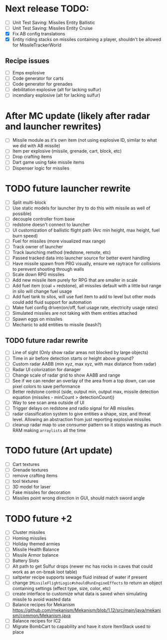 # Next release TODO:

- [ ] Unit Test Saving: Missiles Entity Ballistic
- [ ] Unit Test Saving: Missiles Entity Cruise
- [X] Fix AB config translations
- [X] Entity riding stacks on  missiles containing a player, shouldn't be allowed for MissileTrackerWorld

## Recipe issues

- [ ] Emps explosive
- [ ] Code generator for carts
- [ ] Code generator for grenades
- [ ] debilitation explosive (alt for lacking sulfur)
- [ ] incendiary explosive (alt for lacking sulfur)

# After MC update (likely after radar and launcher rewrites)

- [ ] Missile module as it's own item (not using explosive ID, similar to what we did with AB missile)
- [ ] Item per explosive (missile, grenade, cart, block, etc)
- [ ] Drop crafting items
- [ ] Dart game using fake missile items
- [ ] Dispenser logic for missiles

# TODO future launcher rewrite

- [ ] Split multi-block
- [ ] Use static models for launcher (try to do this with missile as well of possible)
- [ ] decouple controller from base
- [ ] redstone doesn't connect to launcher
- [ ] UI customization of ballistic flight path (Arc min height, max height, fuel burn speed)
- [ ] Fuel for missiles (more visualized max range)
- [ ] Track owner of launcher
- [ ] Track launching method (redstone, remote, etc)
- [ ] Passed tracked data into launcher source for better event handling
- [ ] Have missile spawn from PRG visually, ensure we raytrace for collisions to perevent shooting through walls
- [ ] Scale down RPG missiles
- [ ] Add new missile item purely for RPG that are smaller in scale
- [ ] Add fuel item (coal + redstone), all missiles default with a little but range in silo will change fuel usage
- [ ] Add fuel tank to silos, will use fuel item to add to level but other mods could add fluid support for automation
- [ ] Make fuel config driven(on/off, fuel usage rate, electricity usage rates)
- [ ] Simulated missiles are not taking with them entities attached
- [ ] Spawn eggs on missiles
- [ ] Mechanic to add entities to missile (leash?)

## TODO future radar rewrite

- [ ] Line of sight (Only show radar areas not blocked by large objects)
- [ ] Time in air before detection starts or height above ground?
- [ ] Custom radar AABB (min xyz, max xyz, with max distance from radar)
- [ ] Radar UI colorization for danager
- [ ] Change scale of radar grid to show AABB and range
- [ ] See if we can render an overlay of the area from a top down, can use pixel colors to save performance
- [ ] Better redstone control (side, output min, output max, missile detection equation (missiles - minCount > detectionCount))
- [ ] Way to see scan area outside of UI
- [ ] Trigger delays on redstone and radio signal for AB missiles
- [ ] radar classification system to give entities a shape, size, and threat level. Allowing an abstraction from just reporting explosive missiles
- [ ] cleanup radar map to use consumer pattern so it stops wasting as much RAM making `arraylists` all the time

# TODO future (Art update)

- [ ] Cart textures
- [ ] Grenade textures
- [ ] remove crafting items
- [ ] tool textures
- [ ] 3D model for laser
- [ ] Fake missiles for decoration
- [ ] Missiles point wrong direction in GUI, should match sword angle

# TODO future +2

- [ ] Cluster missiles
- [ ] Homing missiles
- [ ] Holiday themed armies
- [ ] Missile Health Balance
- [ ] Missile Armor balance
- [ ] Battery Slots
- [ ] Alt path to get Sulfur drops (newer mc has rocks in caves that could work as an on-break loot table)
- [ ] saltpeter recipe supports sewage fluid instead of water if present
- [ ] change `IMissileFlightLogic#shouldRunEngineEffects` to return an object containing settings (effect type, size, color, etc)
- [ ] create interface to customize what data is saved when simulating missile to avoid wasted data
- [ ] Balance recipes for Mekanism https://github.com/mekanism/Mekanism/blob/1.12/src/main/java/mekanism/common/Mekanism.java
- [ ] Balance recipes for IC2
- [ ] Migrate BombCart to capability and have it store ItemStack used to place
